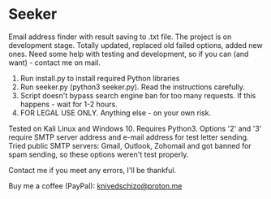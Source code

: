 # Seeker
Email address finder with result saving to .txt file. The project is on development stage. Totally updated, replaced old failed options, added new ones. Need some help with testing and development, so if you can (and want) - contact me on mail.

1. Run install.py to install required Python libraries
2. Run seeker.py (python3 seeker.py). Read the instructions carefully.
3. Script doesn't bypass search engine ban for too many requests. If this happens - wait for 1-2 hours.
4. FOR LEGAL USE ONLY. Anything else - on your own risk.

Tested on Kali Linux and Windows 10.
Requires Python3.
Options '2' and '3' require SMTP server address and e-mail address for test letter sending.
Tried public SMTP servers: Gmail, Outlook, Zohomail and got banned for spam sending, so these options weren't test properly.

Contact me if you meet any errors, I'll be thankful.

Buy me a coffee (PayPal):
knivedschizo@proton.me
